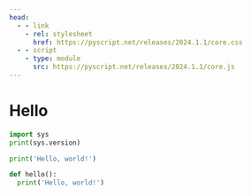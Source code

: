 ```yaml
---
head:
  - - link
    - rel: stylesheet
      href: https://pyscript.net/releases/2024.1.1/core.css
  - - script
    - type: module
      src: https://pyscript.net/releases/2024.1.1/core.js
---
```

# Hello

<script setup lang="ts">
import PyScriptEditor from "@source/.vuepress/components/PyScriptEditor.vue";
</script>

```py edit
import sys
print(sys.version)
```

```py edit
print('Hello, world!')
```

```py edit
def hello():
  print('Hello, world!')
```

<!-- <PyScriptEditor :scriptContent="'print(\'hello world\')'" /> -->